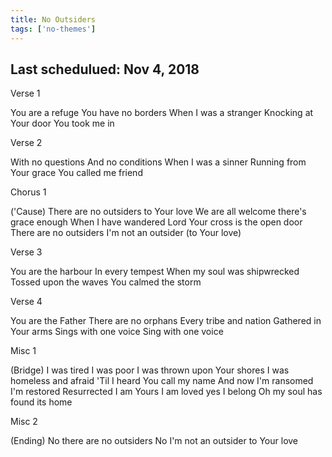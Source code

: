```yaml
---
title: No Outsiders
tags: ['no-themes']
---
```


## Last schedulued: Nov 4, 2018          

Verse 1

You are a refuge
You have no borders
When I was a stranger
Knocking at Your door
You took me in

Verse 2

With no questions
And no conditions
When I was a sinner
Running from Your grace
You called me friend

Chorus 1

('Cause) There are no outsiders to Your love
We are all welcome there's grace enough
When I have wandered Lord
Your cross is the open door
There are no outsiders
I'm not an outsider (to Your love)

Verse 3

You are the harbour
In every tempest
When my soul was shipwrecked
Tossed upon the waves
You calmed the storm

Verse 4

You are the Father
There are no orphans
Every tribe and nation
Gathered in Your arms
Sings with one voice
Sing with one voice

Misc 1

(Bridge)
I was tired I was poor
I was thrown upon Your shores
I was homeless and afraid
'Til I heard You call my name
And now I'm ransomed I'm restored
Resurrected I am Yours
I am loved yes I belong
Oh my soul has found its home

Misc 2

(Ending)
No there are no outsiders
No I'm not an outsider to Your love

